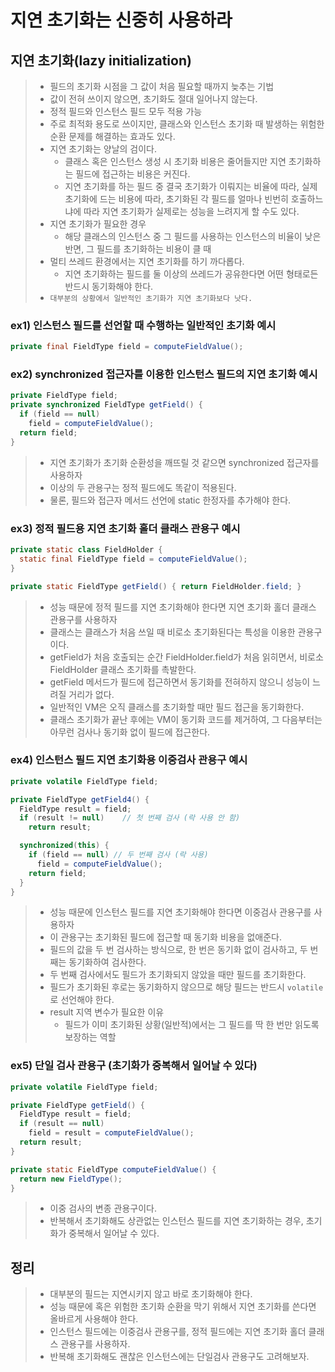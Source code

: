 # 지연 초기화는 신중히 사용하라
## 지연 초기화(lazy initialization)
> - 필드의 초기화 시점을 그 값이 처음 필요할 때까지 늦추는 기법
> - 값이 전혀 쓰이지 않으면, 초기화도 절대 일어나지 않는다.
> - 정적 필드와 인스턴스 필드 모두 적용 가능
> - 주로 최적화 용도로 쓰이지만, 클래스와 인스턴스 초기화 때 발생하는 위험한 순환 문제를 해결하는 효과도 있다.
> - 지연 초기화는 양날의 검이다.
>   - 클래스 혹은 인스턴스 생성 시 초기화 비용은 줄어들지만 지연 초기화하는 필드에 접근하는 비용은 커진다.
>   - 지연 초기화를 하는 필드 중 결국 초기화가 이뤄지는 비율에 따라, 실제 초기화에 드는 비용에 따라, 초기화된 각 필드를 얼마나 빈번히 호출하느냐에 따라 지연 초기화가 실제로는 성능을 느려지게 할 수도 있다.
> - 지연 초기화가 필요한 경우
>   - 해당 클래스의 인스턴스 중 그 필드를 사용하는 인스턴스의 비율이 낮은 반면, 그 필드를 초기화하는 비용이 클 때
> - 멀티 쓰레드 환경에서는 지연 초기화를 하기 까다롭다.
>   - 지연 초기화하는 필드를 둘 이상의 쓰레드가 공유한다면 어떤 형태로든 반드시 동기화해야 한다.
> - `대부분의 상황에서 일반적인 초기화가 지연 초기화보다 낫다.`

### ex1) 인스턴스 필드를 선언할 때 수행하는 일반적인 초기화 예시
```java
private final FieldType field = computeFieldValue();
```

### ex2) synchronized 접근자를 이용한 인스턴스 필드의 지연 초기화 예시
```java
private FieldType field;
private synchronized FieldType getField() {
  if (field == null)
    field = computeFieldValue();
  return field;
}
```
> - 지연 초기화가 초기화 순환성을 깨뜨릴 것 같으면 synchronized 접근자를 사용하자
> - 이상의 두 관용구는 정적 필드에도 똑같이 적용된다.
> - 물론, 필드와 접근자 메서드 선언에 static 한정자를 추가해야 한다.

### ex3) 정적 필드용 지연 초기화 홀더 클래스 관용구 예시
```java
private static class FieldHolder {
  static final FieldType field = computeFieldValue();
}

private static FieldType getField() { return FieldHolder.field; }
```
> - 성능 때문에 정적 필드를 지연 초기화해야 한다면 지연 초기화 홀더 클래스 관용구를 사용하자
> - 클래스는 클래스가 처음 쓰일 때 비로소 초기화된다는 특성을 이용한 관용구이다.
> - getField가 처음 호출되는 순간 FieldHolder.field가 처음 읽히면서, 비로소 FieldHolder 클래스 초기화를 촉발한다.
> - getField 메서드가 필드에 접근하면서 동기화를 전혀하지 않으니 성능이 느려질 거리가 없다.
> - 일반적인 VM은 오직 클래스를 초기화할 때만 필드 접근을 동기화한다.
> - 클래스 초기화가 끝난 후에는 VM이 동기화 코드를 제거하여, 그 다음부터는 아무런 검사나 동기화 없이 필드에 접근한다.

### ex4) 인스턴스 필드 지연 초기화용 이중검사 관용구 예시
```java
private volatile FieldType field;

private FieldType getField4() {
  FieldType result = field;
  if (result != null)    // 첫 번째 검사 (락 사용 안 함)
    return result;

  synchronized(this) {
    if (field == null) // 두 번째 검사 (락 사용)
      field = computeFieldValue();
    return field;
  }
}
```
> - 성능 때문에 인스턴스 필드를 지연 초기화해야 한다면 이중검사 관용구를 사용하자
> - 이 관용구는 초기화된 필드에 접근할 때 동기화 비용을 없애준다.
> - 필드의 값을 두 번 검사하는 방식으로, 한 번은 동기화 없이 검사하고, 두 번째는 동기화하여 검사한다.
> - 두 번째 검사에서도 필드가 초기화되지 않았을 때만 필드를 초기화한다.
> - 필드가 초기화된 후로는 동기화하지 않으므로 해당 필드는 반드시 `volatile`로 선언해야 한다.
> - result 지역 변수가 필요한 이유
>   - 필드가 이미 초기화된 상황(일반적)에서는 그 필드를 딱 한 번만 읽도록 보장하는 역할

### ex5) 단일 검사 관용구 (초기화가 중복해서 일어날 수 있다)
```java
private volatile FieldType field;

private FieldType getField() {
  FieldType result = field;
  if (result == null)
    field = result = computeFieldValue();
  return result;
}

private static FieldType computeFieldValue() {
  return new FieldType();
}
```
> - 이중 검사의 변종 관용구이다.
> - 반복해서 초기화해도 상관없는 인스턴스 필드를 지연 초기화하는 경우, 초기화가 중복해서 일어날 수 있다.

## 정리
> - 대부분의 필드는 지연시키지 않고 바로 초기화해야 한다.
> - 성능 때문에 혹은 위험한 초기화 순환을 막기 위해서 지연 초기화를 쓴다면 올바르게 사용해야 한다.
> - 인스턴스 필드에는 이중검사 관용구를, 정적 필드에는 지연 초기화 홀더 클래스 관용구를 사용하자.
> - 반복해 초기화해도 괜찮은 인스턴스에는 단일검사 관용구도 고려해보자.